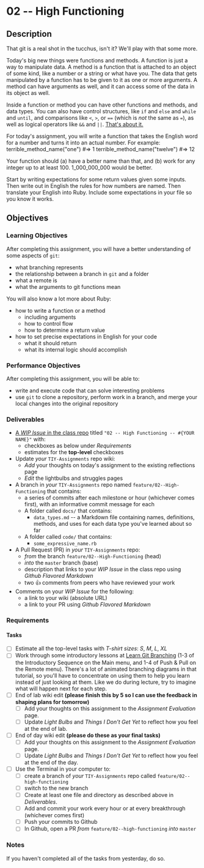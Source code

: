 # 02 -- High Functioning

## Description

That git is a real shot in the tucchus, isn't it? We'll play with that some more.

Today's big new things were functions and methods. A function is just a way to manipulate data. A method is a function that is attached to an object of some kind, like a number or a string or what have you. The data that gets manipulated by a function has to be given to it as one or more arguments. A method can have arguments as well, and it can access some of the data in its object as well.

Inside a function or method you can have other functions and methods, and data types. You can also have control structures, like `if` and `else` and `while` and `until`, and comparisons like `<`, `>`, or `==` (which is *not* the same as `=`), as well as logical operators like `&&` and `||`. [That's about it.](https://www.youtube.com/watch?v=WhfK98f5S00) 

For today's assignment, you will write a function that takes the English word for a number and turns it into an actual number. For example:
terrible_method_name("one") #=> 1
terrible_method_name("twelve") #=> 12

Your function should (a) have a better name than that, and (b) work for any integer up to at least 100. 1_000_000_000 would be better.

Start by writing expectations for some return values given some inputs. Then write out in English the rules for how numbers are named. Then translate your English into Ruby. Include some expectations in your file so you know it works.

## Objectives

### Learning Objectives

After completing this assignment, you will have a better understanding of some aspects of `git`:
* what branching represents
* the relationship between a branch in `git` and a folder 
* what a remote is
* what the arguments to git functions mean

You will also know a lot more about Ruby:
* how to write a function or a method
  * including arguments
  * how to control flow
  * how to determine a return value
* how to set precise expectations in English for your code
  * what it should return
  * what its internal logic should accomplish

### Performance Objectives
After completing this assignment, you will be able to:
* write and execute code that can solve interesting problems
* use `git` to clone a repository, perform work in a branch, and merge your local changes into the original repository

### Deliverables
* [A _WIP Issue_ in the class repo](https://github.com/TheIronYard--Orlando/ROR--2015--SPRING/issues) titled `"02 -- High Functioning -- #{YOUR NAME}"` with:
    * checkboxes as below under _Requirements_
    * estimates for the **top-level** checkboxes
* Update _your_ `TIY-Assignments` repo wiki:
    * _Add_ your thoughts on today's assignment to the existing reflections page
    * _Edit_ the lightbulbs and struggles pages
* A branch in _your_ `TIY-Assignments` repo named `feature/02--High-Functioning` that contains:
    * a series of commits after each milestone or hour (whichever comes first), with an informative commit message for each
    * A folder called `docs/` that contains:
        * `data_types.md` -- a Markdown file containing names, definitions, methods, and uses for each data type you've learned about so far
    * A folder called `code/` that contains:
        * `some_expressive_name.rb`
* A Pull Request (PR) in _your_ `TIY-Assignments` repo:
    * _from_ the branch `feature/02--High-Functioning` (head)
    * _into_ the `master` branch (base)
    * description that links to your _WIP Issue_ in the class repo using _Github Flavored Markdown_
    * two :thumbsup: comments from peers who have reviewed your work
* Comments on your _WIP Issue_ for the following:
    * a link to your wiki (absolute URL)
    * a link to your PR using _Github Flavored Markdown_
### Requirements

#### Tasks
* [ ] Estimate all the top-level tasks with _T-shirt sizes_: _S_, _M_, _L_, _XL_
* [ ] Work through some introductory lessons at [Learn Git Branching](http://pcottle.github.io/learnGitBranching/) (1-3 of the Introductory Sequence on the Main menu, and 1-4 of Push & Pull on the Remote menu). There's a lot of animated branching diagrams in that tutorial, so you'll have to concentrate on using them to help you learn instead of just looking at them. Like we do during lecture, try to imagine what will happen next for each step.
* [ ] End of lab wiki edit **(please finish this by 5 so I can use the feedback in shaping plans for tomorrow)**
    * [ ] Add your thoughts on this assignment to the _Assignment Evaluation_ page. 
    * [ ] Update _Light Bulbs_ and _Things I Don't Get Yet_ to reflect how you feel at the end of lab.
* [ ] End of day wiki edit **(please do these as your final tasks)**
    * [ ] Add your thoughts on this assignment to the _Assignment Evaluation_ page. 
    * [ ] Update _Light Bulbs_ and _Things I Don't Get Yet_ to reflect how you feel at the end of the day.
* [ ] Use the Terminal in your computer to:
    * [ ] create a branch of *your* `TIY-Assignments` repo called `feature/02--high-functioning`
    * [ ] switch to the new branch
    * [ ] Create at least one file and directory as described above in _Deliverables_.
    * [ ] Add and commit your work every hour or at every breakthrough (whichever comes first)
    * [ ] Push your commits to Github
    * [ ] In Github, open a PR _from_ `feature/02--high-functioning` _into_ `master`    
### Notes
If you haven't completed all of the tasks from yesterday, do so.
